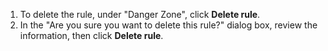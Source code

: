 1. To delete the rule, under "Danger Zone", click **Delete rule**.
1. In the "Are you sure you want to delete this rule?" dialog box, review the information, then click **Delete rule**.
